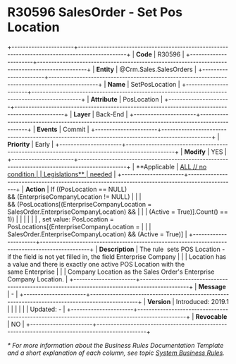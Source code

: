 ﻿---
erp.type: business-rule
erp.entity: Crm.Sales.SalesOrders
---

# R30596 SalesOrder - Set Pos Location
+----------------------+-----------------------------------------------------------------------------------------------+
| **Code**             | R30596                                                                                        |
+----------------------+-----------------------------------------------------------------------------------------------+
| **Entity**           | @Crm.Sales.SalesOrders                                                                        |
+----------------------+-----------------------------------------------------------------------------------------------+
| **Name**             | SetPosLocation                                                                                |
+----------------------+-----------------------------------------------------------------------------------------------+
| **Attribute**        | PosLocation                                                                                   |
+----------------------+-----------------------------------------------------------------------------------------------+
| **Layer**            | Back-End                                                                                      |
+----------------------+-----------------------------------------------------------------------------------------------+
| **Events**           | Commit                                                                                        |
+----------------------+-----------------------------------------------------------------------------------------------+
| **Priority**         | Early                                                                                         |
+----------------------+-----------------------------------------------------------------------------------------------+
| **Modify**           | YES                                                                                           |
+----------------------+-----------------------------------------------------------------------------------------------+
| **Applicable         | [ALL // no condition                                                                          |
| Legislations**       | needed](xref:applicable-legislations)                                                         |
+----------------------+-----------------------------------------------------------------------------------------------+
| **Action**           | If ((PosLocation == NULL) && (EnterpriseCompanyLocation != NULL)                              |
|                      | && (PosLocations\[(EnterpriseCompanyLocation = SalesOrder.EnterpriseCompanyLocation) &&       |
|                      | (Active = True)\].Count() == 1))                                                              |
|                      |                                                                                               |
|                      | , set value: PosLocation = PosLocations\[(EnterpriseCompanyLocation =                         |
|                      | SalesOrder.EnterpriseCompanyLocation) && (Active = True)\]                                    |
+----------------------+-----------------------------------------------------------------------------------------------+
| **Description**      | The rule  sets POS Location - if the field is not yet filled in, the field Enterprise Company |
|                      | Location has a value and there is exactly one active POS Location with the same Enterprise    |
|                      | Company Location as the Sales Order\'s Enterprise Company Location.                           |
+----------------------+-----------------------------------------------------------------------------------------------+
| **Message**          | \-                                                                                            |
+----------------------+-----------------------------------------------------------------------------------------------+
| **Version**          | Introduced: 2019.1                                                                            |
|                      |                                                                                               |
|                      | Updated: -                                                                                    |
+----------------------+-----------------------------------------------------------------------------------------------+
| **Revocable**        | NO                                                                                            |
+----------------------+-----------------------------------------------------------------------------------------------+

*\* For more information about the Business Rules Documentation Template and a short explanation of each column, see
topic [System Business Rules](../templates/template-description-system-business-rules.md).*
